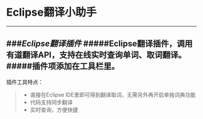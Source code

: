 # Eclipse翻译小助手
------
###***Eclipse翻译插件***
#####Eclipse翻译插件，调用有道翻译API，支持在线实时查询单词、取词翻译。
#####插件项添加在工具栏里。
------

插件工具特点：

> * 直接在Eclipse IDE里即可得到翻译取词，无需另外再开启单独词典功能
> * 代码支持同步翻译
> * 实时查询，方便快捷
